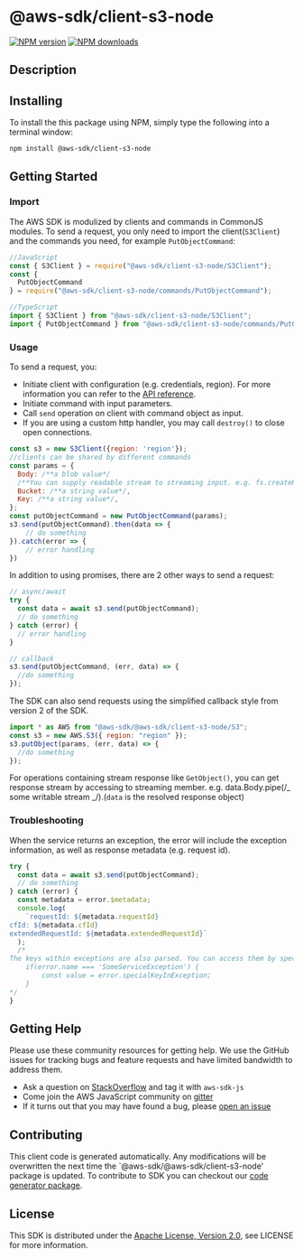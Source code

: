 # @aws-sdk/client-s3-node

[![NPM version](https://img.shields.io/npm/v/@aws-sdk/client-s3-node/preview.svg)](https://www.npmjs.com/package/@aws-sdk/client-s3-node)
[![NPM downloads](https://img.shields.io/npm/dm/@aws-sdk/client-s3-node.svg)](https://www.npmjs.com/package/@aws-sdk/client-s3-node)

## Description

<p/>

## Installing

To install the this package using NPM, simply type the following into a terminal window:

```
npm install @aws-sdk/client-s3-node
```

## Getting Started

### Import

The AWS SDK is modulized by clients and commands in CommonJS modules. To send a request, you only need to import the client(`S3Client`) and the commands you need, for example `PutObjectCommand`:

```javascript
//JavaScript
const { S3Client } = require("@aws-sdk/client-s3-node/S3Client");
const {
  PutObjectCommand
} = require("@aws-sdk/client-s3-node/commands/PutObjectCommand");
```

```javascript
//TypeScript
import { S3Client } from "@aws-sdk/client-s3-node/S3Client";
import { PutObjectCommand } from "@aws-sdk/client-s3-node/commands/PutObjectCommand";
```

### Usage

To send a request, you:

- Initiate client with configuration (e.g. credentials, region). For more information you can refer to the [API reference][].
- Initiate command with input parameters.
- Call `send` operation on client with command object as input.
- If you are using a custom http handler, you may call `destroy()` to close open connections.

```javascript
const s3 = new S3Client({region: 'region'});
//clients can be shared by different commands
const params = {
  Body: /**a blob value*/
  /**You can supply readable stream to streaming input. e.g. fs.createReadStream(file) */,
  Bucket: /**a string value*/,
  Key: /**a string value*/,
};
const putObjectCommand = new PutObjectCommand(params);
s3.send(putObjectCommand).then(data => {
    // do something
}).catch(error => {
    // error handling
})
```

In addition to using promises, there are 2 other ways to send a request:

```javascript
// async/await
try {
  const data = await s3.send(putObjectCommand);
  // do something
} catch (error) {
  // error handling
}
```

```javascript
// callback
s3.send(putObjectCommand, (err, data) => {
  //do something
});
```

The SDK can also send requests using the simplified callback style from version 2 of the SDK.

```javascript
import * as AWS from "@aws-sdk/@aws-sdk/client-s3-node/S3";
const s3 = new AWS.S3({ region: "region" });
s3.putObject(params, (err, data) => {
  //do something
});
```

For operations containing stream response like `GetObject()`, you can get response stream by accessing to streaming member. e.g. data.Body.pipe(/_ some writable stream _/).(`data` is the resolved response object)

### Troubleshooting

When the service returns an exception, the error will include the exception information, as well as response metadata (e.g. request id).

```javascript
try {
  const data = await s3.send(putObjectCommand);
  // do something
} catch (error) {
  const metadata = error.$metadata;
  console.log(
    `requestId: ${metadata.requestId}
cfId: ${metadata.cfId}
extendedRequestId: ${metadata.extendedRequestId}`
  );
  /*
The keys within exceptions are also parsed. You can access them by specifying exception names:
    if(error.name === 'SomeServiceException') {
        const value = error.specialKeyInException;
    }
*/
}
```

## Getting Help

Please use these community resources for getting help. We use the GitHub issues for tracking bugs and feature requests and have limited bandwidth to address them.

- Ask a question on [StackOverflow](https://stackoverflow.com/questions/tagged/aws-sdk-js) and tag it with `aws-sdk-js`
- Come join the AWS JavaScript community on [gitter](https://gitter.im/aws/aws-sdk-js-v3)
- If it turns out that you may have found a bug, please [open an issue](https://github.com/aws/aws-sdk-js-v3/issues)

## Contributing

This client code is generated automatically. Any modifications will be overwritten the next time the `@aws-sdk/@aws-sdk/client-s3-node' package is updated. To contribute to SDK you can checkout our [code generator package][].

## License

This SDK is distributed under the
[Apache License, Version 2.0](http://www.apache.org/licenses/LICENSE-2.0),
see LICENSE for more information.

[code generator package]: https://github.com/aws/aws-sdk-js-v3/tree/master/packages/service-types-generator
[api reference]: https://docs.aws.amazon.com/AWSJavaScriptSDK/latest/
